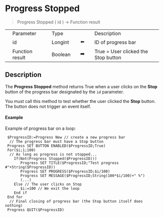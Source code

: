 # Progress Stopped

> Progress Stopped ( id ) -> Function result

|     |     |     |     |     |     |     |     |     |
| --- | --- | --- | --- | --- | --- | --- | --- | --- |
|     | Parameter |     | Type |     |     |     | Description |     |
|     | id  |     | Longint |     | ⬅️ |     | ID of progress bar |     |
|     | Function result |     | Boolean |     | ➡️ |     | True = User clicked the Stop button |     |

## Description

The **Progress Stopped** method returns True when a user clicks on the **Stop** button of the progress bar designated by the `id` parameter.

You must call this method to test whether the user clicked the **Stop** button. The button does not trigger an event itself.

#### Example  

Example of progress bar on a loop:

```4d
 $ProgressID:=Progress New // create a new progress bar  
  // The progress bar must have a Stop button  
 Progress SET BUTTON ENABLED($ProgressID;True)  
 For($i;1;100)  
  // As long as progress is not stopped...  
    If(Not(Progress Stopped($ProgressID)))  
       Progress SET TITLE($ProgressID;"Test progress #"+String($ProgressID))  
       Progress SET PROGRESS($ProgressID;$i/100)  
       Progress SET MESSAGE($ProgressID;String(100*$i/100)+" %")  
       (...)  
    Else // The user clicks on Stop  
       $i:=100 // We exit the loop  
    End if  
 End for  
  // Final closing of progress bar (the Stop button itself does nothing)  
 Progress QUIT($ProgressID)
```
